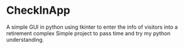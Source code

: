 # CheckInApp
A simple GUI in python using tkinter to enter the info of visitors into a retirement complex
Simple project to pass time and try my python understanding.
